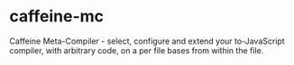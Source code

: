 # caffeine-mc
Caffeine Meta-Compiler - select, configure and extend your to-JavaScript compiler, with arbitrary code, on a per file bases from within the file.
